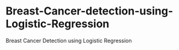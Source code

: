 # Breast-Cancer-detection-using-Logistic-Regression
Breast Cancer Detection using Logistic Regression
